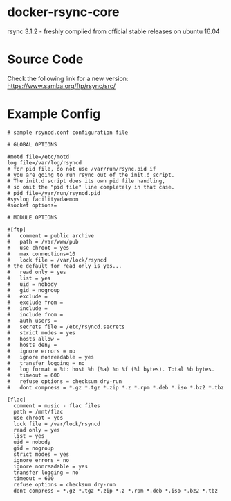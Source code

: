 # docker-rsync-core
rsync 3.1.2 - freshly complied from official stable releases on ubuntu 16.04

# Source Code
Check the following link for a new version: https://www.samba.org/ftp/rsync/src/

# Example Config

    # sample rsyncd.conf configuration file

    # GLOBAL OPTIONS

    #motd file=/etc/motd
    log file=/var/log/rsyncd
    # for pid file, do not use /var/run/rsync.pid if
    # you are going to run rsync out of the init.d script.
    # The init.d script does its own pid file handling,
    # so omit the "pid file" line completely in that case.
    # pid file=/var/run/rsyncd.pid
    #syslog facility=daemon
    #socket options=

    # MODULE OPTIONS

    #[ftp]
    #	comment = public archive
    #	path = /var/www/pub
    #	use chroot = yes
    #	max connections=10
    #	lock file = /var/lock/rsyncd
    # the default for read only is yes...
    #	read only = yes
    #	list = yes
    #	uid = nobody
    #	gid = nogroup
    #	exclude = 
    #	exclude from = 
    #	include =
    #	include from =
    #	auth users = 
    #	secrets file = /etc/rsyncd.secrets
    #	strict modes = yes
    #	hosts allow =
    #	hosts deny =
    #	ignore errors = no
    #	ignore nonreadable = yes
    #	transfer logging = no
    #	log format = %t: host %h (%a) %o %f (%l bytes). Total %b bytes.
    #	timeout = 600
    #	refuse options = checksum dry-run
    #	dont compress = *.gz *.tgz *.zip *.z *.rpm *.deb *.iso *.bz2 *.tbz

    [flac]
      comment = music - flac files
      path = /mnt/flac
      use chroot = yes
      lock file = /var/lock/rsyncd
      read only = yes
      list = yes
      uid = nobody
      gid = nogroup
      strict modes = yes
      ignore errors = no
      ignore nonreadable = yes
      transfer logging = no
      timeout = 600
      refuse options = checksum dry-run
      dont compress = *.gz *.tgz *.zip *.z *.rpm *.deb *.iso *.bz2 *.tbz
